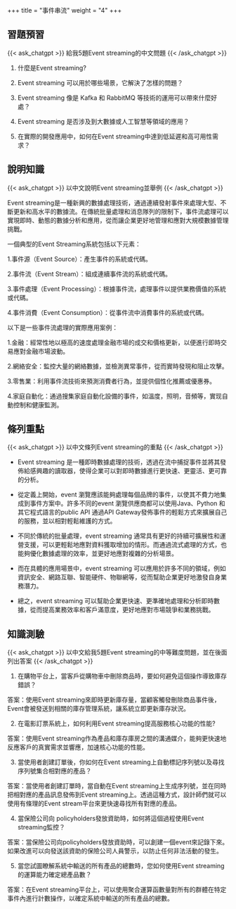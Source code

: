 +++
title = "事件串流"
weight = "4"
+++
## 習題預習
{{< ask_chatgpt >}}
給我5題Event streaming的中文問題
{{< /ask_chatgpt >}}



1. 什麼是Event streaming? 

2. Event streaming 可以用於哪些場景，它解決了怎樣的問題？

3. Event streaming 像是 Kafka 和 RabbitMQ 等技術的運用可以帶來什麼好處？

4. Event streaming 是否涉及到大數據或人工智慧等領域的應用？

5. 在實際的開發應用中，如何在Event streaming中達到低延遲和高可用性需求？   

## 說明知識
{{< ask_chatgpt >}}
以中文說明Event streaming並舉例
{{< /ask_chatgpt >}}



Event streaming是一種新興的數據處理技術，通過連續發射事件來處理大型、不斷更新和高水平的數據流。在傳統批量處理和消息隊列的限制下，事件流處理可以實現即時、動態的數據分析和應用，從而讓企業更好地管理和應對大規模數據管理挑戰。

一個典型的Event Streaming系統包括以下元素：

1.事件源（Event Source）：產生事件的系統或代碼。

2.事件流（Event Stream）：組成連續事件流的系統或代碼。

3.事件處理（Event Processing）：根據事件流，處理事件以提供業務價值的系統或代碼。

4.事件消費（Event Consumption）：從事件流中消費事件的系統或代碼。

以下是一些事件流處理的實際應用案例：

1.金融：經常性地以極高的速度處理金融市場的成交和價格更新，以便進行即時交易應對金融市場波動。

2.網絡安全：監控大量的網絡數據，並檢測異常事件，從而實時發現和阻止攻擊。

3.零售業：利用事件流技術來預測消費者行為，並提供個性化推薦或優惠券。

4.家庭自動化：通過搜集家庭自動化設備的事件，如溫度，照明，音頻等，實现自動控制和健康監測。   

## 條列重點
{{< ask_chatgpt >}}
以中文條列Event streaming的重點
{{< /ask_chatgpt >}}



- Event streaming 是一種即時數據處理的技術，透過在流中捕捉事件並將其發佈給感興趣的讀取器，使得企業可以對即時數據進行更快速、更靈活、更可靠的分析。

- 從定義上開始，event 瀏覽應該能夠處理每個品牌的事件，以使其不費力地集成到事件方案中。許多不同的event 瀏覽供應商都可以使用Java、Python 和其它程式語言的public API 通過API Gateway發佈事件的輕鬆方式來擴展自己的服務，並以相對輕鬆維護的方式。

- 不同於傳統的批量處理，event streaming 通常具有更好的持續可擴展性和運營支援，可以更輕鬆地應對資料獲取增加的情形。而通過流式處理的方式，也能夠優化數據處理的效率，並更好地應對複雜的分析場景。

- 而在具體的應用場景中，event streaming 可以應用於許多不同的領域，例如資訊安全、網路互聯、智能硬件、物聯網等，從而幫助企業更好地激發自身業務潛力。

- 總之，event streaming 可以幫助企業更快速、更準確地處理和分析即時數據，從而提高業務效率和客戶滿意度，更好地應對市場競爭和業務挑戰。   

## 知識測驗
{{< ask_chatgpt >}}
以中文給我5題Event streaming的中等難度問題，並在後面列出答案
{{< /ask_chatgpt >}}



1. 在購物平台上，當客戶從購物車中刪除商品時，要如何避免這個操作導致庫存錯誤？

答案：使用Event streaming來即時更新庫存量，當顧客觸發刪除商品事件後，Event會被發送到相關的庫存管理系統，讓系統立即更新庫存狀況。

2. 在電影訂票系統上，如何利用Event streaming提高服務核心功能的性能?

答案：使用Event streaming作為產品和庫存庫房之間的溝通媒介，能夠更快速地反應客戶的真實需求並響應，加速核心功能的性能。

3. 當使用者創建訂單後，你如何在Event streaming上自動標記序列號以及尋找序列號集合相對應的產品？

答案：當使用者創建訂單時，當自動在Event streaming上生成序列號，並在同時把相對應的產品訊息發佈到Event streaming上。透過這種方式，設計師們就可以使用有條理的Event stream平台來更快速尋找所有對應的產品。

4. 當保險公司向 policyholders發放資助時，如何將這個過程使用Event streaming監控？

答案：當保險公司向policyholders發放資助時，可以創建一個event來記錄下來。如果改進可以向發送該資助的保險公司人員警示，以防止任何非法活動的發生。

5. 當您試圖瞭解系統中輸送的所有產品的總數時，您如何使用Event streaming的運算能力確定總產品數？

答案：在Event streaming平台上，可以使用聚合運算函數量對所有的群體在特定事件內進行計數操作，以確定系統中輸送的所有產品的總數。   

